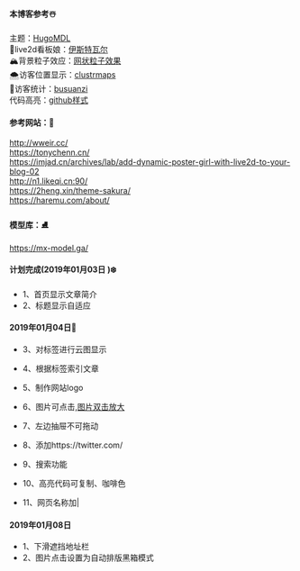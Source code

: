 #### 本博客参考☃️
主题：[HugoMDL](https://github.com/jchatkinson/HugoMDL)<br>
🐧live2d看板娘：[伊斯特瓦尔](https://github.com/eeg1412/Live2dHistoire)<br>
🏔️背景粒子效应：[网状粒子效果](https://github.com/whxaxes/canvas-test)<br>
🌨️访客位置显示：[clustrmaps](https://clustrmaps.com/site/1aim3?utm_source=widget&utm_campaign=widget_ctr)<br>
🚀访客统计：[busuanzi](http://busuanzi.ibruce.info/)<br>
代码高亮：[github样式](https://tonybai.com/2015/09/23/intro-of-gohugo/)
#### 参考网站：🎅
http://wweir.cc/<br>
https://tonychenn.cn/<br>
https://imjad.cn/archives/lab/add-dynamic-poster-girl-with-live2d-to-your-blog-02<br>
http://n1.likeqi.cn:90/<br>
https://2heng.xin/theme-sakura/<br>
https://haremu.com/about/
#### 模型库：⛸️
https://mx-model.ga/
#### 计划完成(2019年01月03日 )❄️
- 1、首页显示文章简介<br>
- 2、标题显示自适应<br>

#### 2019年01月04日🎄 
- 3、对标签进行云图显示<br>
- 4、根据标签索引文章<br>
- 5、制作网站logo<br>
- 6、图片可点击,[图片双击放大](https://www.cnblogs.com/xuyuntao/p/4965818.html)
- 7、左边抽屉不可拖动

- 8、添加https://twitter.com/
- 9、搜索功能
- 10、高亮代码可复制、咖啡色
- 11、网页名称加|

#### 2019年01月08日 

- 1、下滑遮挡地址栏
- 2、图片点击设置为自动排版黑箱模式
